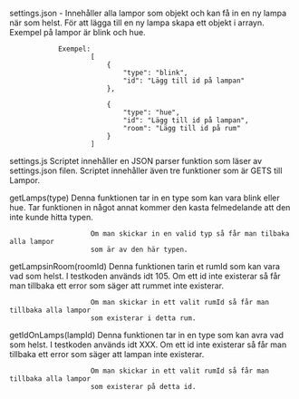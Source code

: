 settings.json - Innehåller alla lampor som objekt och kan få in en ny lampa när som helst.
                För att lägga till en ny lampa skapa ett objekt i arrayn. Exempel på lampor är
                blink och hue.

                Exempel:
                        [
                            {
                                "type": "blink",
                                "id": "Lägg till id på lampan"
                            },

                            {
                                "type": "hue",
                                "id": "Lägg till id på lampan",
                                "room": "Lägg till id på rum"
                            }
                        ]


settings.js  Scriptet innehåller en JSON parser funktion som läser av settings.json filen.
              Scriptet innehåller även tre funktioner som är GETS till Lampor.

getLamps(type)          Denna funktionen tar in en type som kan vara blink eller hue.
                        Tar funktionen in något annat kommer den kasta felmedelande att
                        den inte kunde hitta typen.

                        Om man skickar in en valid typ så får man tilbaka alla lampor
                        som är av den här typen.

getLampsinRoom(roomId)  Denna funktionen tarin et rumId som kan vara vad som helst.
                        I testkoden används idt 105. Om ett id inte existerar så får
                        man tillbaka ett error som säger att rummet inte existerar.

                        Om man skickar in ett valit rumId så får man tillbaka alla lampor
                        som existerar i detta rum.

getIdOnLamps(lampId)    Denna funktionen tar in en type som kan avra vad som helst.
                        I testkoden används idt XXX. Om ett id inte existerar så får
                        man tillbaka ett error som säger att lampan inte existerar.

                        Om man skickar in ett valit rumId så får man tillbaka alla lampor
                        som existerar på detta id.
